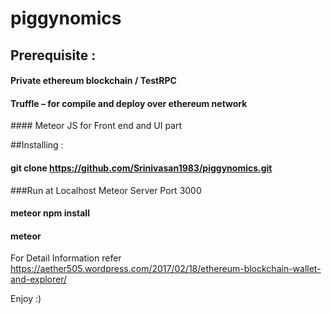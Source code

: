 
# piggynomics

## Prerequisite :
####  Private ethereum blockchain / TestRPC
####  Truffle – for compile and deploy over ethereum network
#### Meteor JS for Front end and UI part

##Installing :
#### git clone https://github.com/Srinivasan1983/piggynomics.git

###Run at Localhost Meteor Server Port 3000
#### meteor npm install
#### meteor

For Detail Information refer https://aether505.wordpress.com/2017/02/18/ethereum-blockchain-wallet-and-explorer/

Enjoy :)

      
